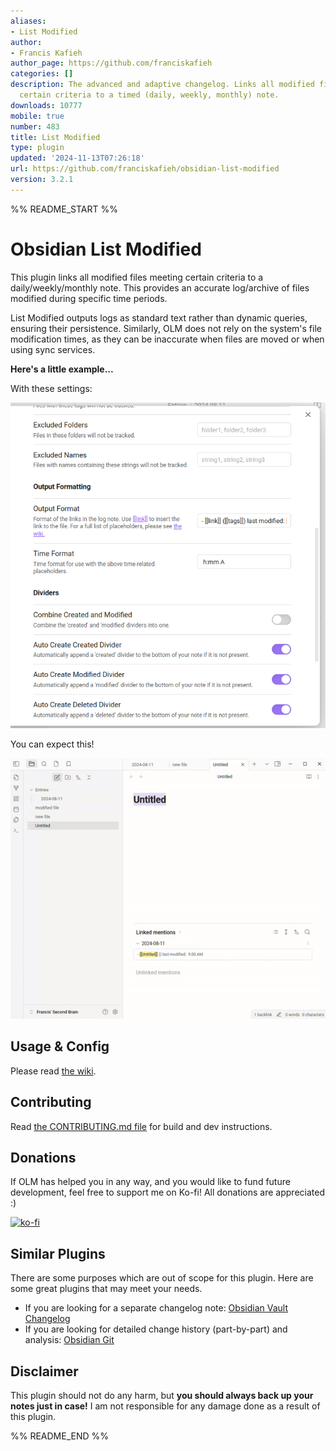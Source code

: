 ```yaml
---
aliases:
- List Modified
author:
- Francis Kafieh
author_page: https://github.com/franciskafieh
categories: []
description: The advanced and adaptive changelog. Links all modified files meeting
  certain criteria to a timed (daily, weekly, monthly) note.
downloads: 10777
mobile: true
number: 483
title: List Modified
type: plugin
updated: '2024-11-13T07:26:18'
url: https://github.com/franciskafieh/obsidian-list-modified
version: 3.2.1
---
```


%% README_START %%

# Obsidian List Modified

This plugin links all modified files meeting certain criteria to a daily/weekly/monthly note. This provides an accurate log/archive of files modified during specific time periods.

List Modified outputs logs as standard text rather than dynamic queries, ensuring their persistence. Similarly, OLM does not rely on the system's file modification times, as they can be inaccurate when files are moved or when using sync services.

**Here's a little example...**

With these settings:

![example settings for a plugin demo](https://raw.githubusercontent.com/franciskafieh/obsidian-list-modified/HEAD/.github/example-settings.png)

You can expect this!

![demo of plugin that shows working modification logic](https://raw.githubusercontent.com/franciskafieh/obsidian-list-modified/HEAD/.github/olm-demo.gif)

## Usage & Config

Please read [the wiki](https://github.com/franciskafieh/obsidian-list-modified/wiki).

## Contributing

Read [the CONTRIBUTING.md file](CONTRIBUTING.md) for build and dev instructions.

## Donations

If OLM has helped you in any way, and you would like to fund future development, feel free to support me on Ko-fi! All donations are appreciated :)

[![ko-fi](https://ko-fi.com/img/githubbutton_sm.svg)](https://ko-fi.com/R6R7GBZLX)

## Similar Plugins

There are some purposes which are out of scope for this plugin. Here are some great plugins that may meet your needs.

-   If you are looking for a separate changelog note: [Obsidian Vault Changelog](https://github.com/badrbouslikhin/obsidian-vault-changelog/tree/main)
-   If you are looking for detailed change history (part-by-part) and analysis: [Obsidian Git](https://github.com/denolehov/obsidian-git)

## Disclaimer

This plugin should not do any harm, but **you should always back up your notes just in case!** I am not responsible for any damage done as a result of this plugin.


%% README_END %%